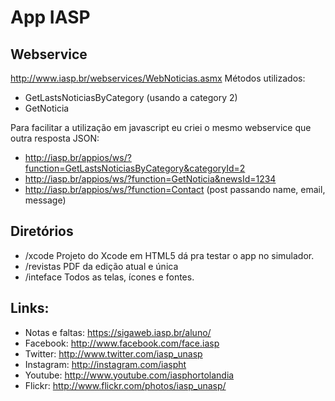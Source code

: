 App IASP
================

Webservice
----------
http://www.iasp.br/webservices/WebNoticias.asmx
Métodos utilizados:
- GetLastsNoticiasByCategory (usando a category 2)
- GetNoticia

Para facilitar a utilização em javascript eu criei o mesmo webservice que outra resposta JSON:
- http://iasp.br/appios/ws/?function=GetLastsNoticiasByCategory&categoryId=2
- http://iasp.br/appios/ws/?function=GetNoticia&newsId=1234
- http://iasp.br/appios/ws/?function=Contact (post passando name, email, message)


Diretórios
----------
- /xcode Projeto do Xcode em HTML5 dá pra testar o app no simulador.
- /revistas PDF da edição atual e única
- /inteface Todos as telas, ícones e fontes.


Links:
-------------
- Notas e faltas: https://sigaweb.iasp.br/aluno/
- Facebook: http://www.facebook.com/face.iasp
- Twitter: http://www.twitter.com/iasp_unasp
- Instagram: http://instagram.com/iaspht
- Youtube: http://www.youtube.com/iasphortolandia
- Flickr: http://www.flickr.com/photos/iasp_unasp/